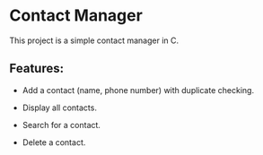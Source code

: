 # Contact Manager


This project is a simple contact manager in C.


## Features:


- Add a contact (name, phone number) with duplicate checking.

- Display all contacts.

- Search for a contact.

- Delete a contact.